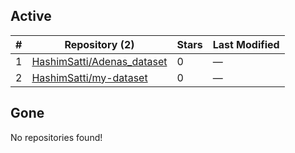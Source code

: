## Active
| # | Repository (2) | Stars | Last Modified |
| --- | --- | --- | --- |
| 1 | [HashimSatti/Adenas_dataset](https://gin.g-node.org/HashimSatti/Adenas_dataset) | 0 | — |
| 2 | [HashimSatti/my-dataset](https://gin.g-node.org/HashimSatti/my-dataset) | 0 | — |

## Gone
No repositories found!
